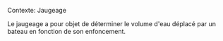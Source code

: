 Contexte: Jaugeage

Le jaugeage a pour objet de déterminer le volume d'eau déplacé par un bateau en fonction de son enfoncement.